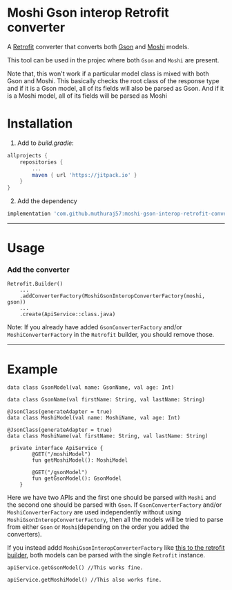 # Moshi Gson interop Retrofit converter

A [Retrofit](https://square.github.io/retrofit/) converter that converts both [Gson](https://github.com/google/gson) and [Moshi](https://github.com/square/moshi) models.

This tool can be used in the projec where both `Gson` and `Moshi` are present. 

Note that, this won't work if a particular model class is mixed with both Gson and Moshi.
This basically checks the root class of the response type and if it is a Gson model, all of its fields will also be parsed as Gson. And if it is a Moshi model, all of its fields will be parsed as Moshi 

# Installation

1. Add to _build.gradle_:
```groovy
allprojects {
	repositories {
		...
		maven { url 'https://jitpack.io' }
	}
}
```
2. Add the dependency
```groovy
implementation 'com.github.muthuraj57:moshi-gson-interop-retrofit-converter:1.0.0'
```

---

# Usage
### Add the converter
```
Retrofit.Builder()
    ...
    .addConverterFactory(MoshiGsonInteropConverterFactory(moshi, gson))
    ...
    .create(ApiService::class.java)
```

Note: If you already have added `GsonConverterFactory` and/or `MoshiConverterFactory` in the `Retrofit` builder, you should remove those.

---

# Example

```
data class GsonModel(val name: GsonName, val age: Int)

data class GsonName(val firstName: String, val lastName: String)

@JsonClass(generateAdapter = true)
data class MoshiModel(val name: MoshiName, val age: Int)

@JsonClass(generateAdapter = true)
data class MoshiName(val firstName: String, val lastName: String)

 private interface ApiService {
        @GET("/moshiModel")
        fun getMoshiModel(): MoshiModel

        @GET("/gsonModel")
        fun getGsonModel(): GsonModel
    }
```

Here we have two APIs and the first one should be parsed with `Moshi` and the second one should be parsed with `Gson`. If `GsonConverterFactory` and/or `MoshiConverterFactory` are used independently without using `MoshiGsonInteropConverterFactory`, then all the models will be tried to parse from either `Gson` or `Moshi`(depending on the order you added the converters).

If you instead addd `MoshiGsonInteropConverterFactory` like [this to the retrofit builder](#add-the-converter), both models can be parsed with the single `Retrofit` instance.

```
apiService.getGsonModel() //This works fine.

apiService.getMoshiModel() //This also works fine.
```
